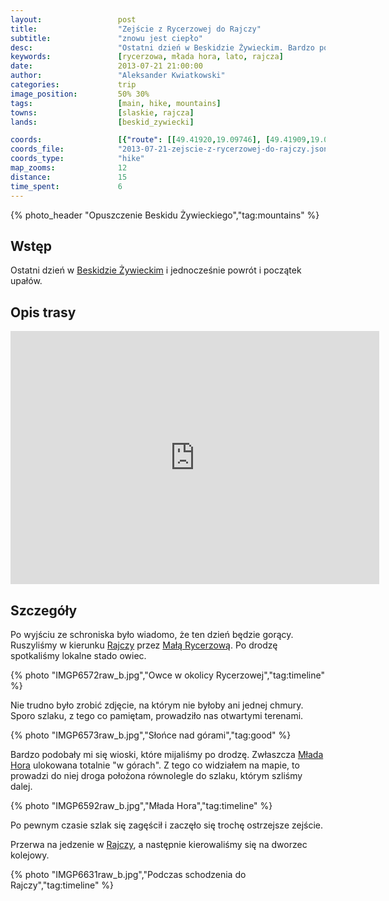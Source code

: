```yaml
---
layout:                 post
title:                  "Zejście z Rycerzowej do Rajczy"
subtitle:               "znowu jest ciepło"
desc:                   "Ostatni dzień w Beskidzie Żywieckim. Bardzo podobała mi się wieś Młada Hora."
keywords:               [rycerzowa, młada hora, lato, rajcza]
date:                   2013-07-21 21:00:00
author:                 "Aleksander Kwiatkowski"
categories:             trip
image_position:         50% 30%
tags:                   [main, hike, mountains]
towns:                  [slaskie, rajcza]
lands:                  [beskid_zywiecki]

coords:                 [{"route": [[49.41920,19.09746], [49.41909,19.09458], [49.42280,19.09647], [49.43076,19.08510], [49.44055,19.08772], [49.46020,19.08334], [49.47721,19.10050], [49.49912,19.09184], [49.50709,19.10093]], "type": "hike"}]
coords_file:            "2013-07-21-zejscie-z-rycerzowej-do-rajczy.json"
coords_type:            "hike"
map_zooms:              12
distance:               15
time_spent:             6
---
```



[wiki-beskid-zywiecki]:         https://pl.wikipedia.org/wiki/Beskid_%C5%BBywiecki
[wiki-mala-rycerzowa]:          https://pl.wikipedia.org/wiki/Ma%C5%82a_Rycerzowa
[wiki-mlada-hora]:              https://pl.wikipedia.org/wiki/Mlada_Hora
[wiki-rajcza]:                  https://pl.wikipedia.org/wiki/Rajcza

{% photo_header "Opuszczenie Beskidu Żywieckiego","tag:mountains" %}

Wstęp
-----

Ostatni dzień w [Beskidzie Żywieckim][wiki-beskid-zywiecki] i jednocześnie powrót i początek upałów.

Opis trasy
----------

<iframe height='405' width='590' frameborder='0' allowtransparency='true' scrolling='no' src='https://www.strava.com/activities/334997630/embed/316183325b5100bc0d61915b9a91de6de3e0cef6'></iframe>

Szczegóły
---------

Po wyjściu ze schroniska było wiadomo, że ten dzień będzie gorący. Ruszyliśmy w kierunku [Rajczy][wiki-rajcza]
przez [Małą Rycerzową][wiki-mala-rycerzowa]. Po drodzę spotkaliśmy lokalne stado owiec.

{% photo "IMGP6572raw_b.jpg","Owce w okolicy Rycerzowej","tag:timeline" %}

Nie trudno było zrobić zdjęcie, na którym nie byłoby ani jednej chmury. Sporo szlaku, z tego co pamiętam,
prowadziło nas otwartymi terenami.

{% photo "IMGP6573raw_b.jpg","Słońce nad górami","tag:good" %}

Bardzo podobały mi się wioski, które mijaliśmy po drodzę. Zwłaszcza [Młada Hora][wiki-mlada-hora]
ulokowana totalnie "w górach". Z tego co widziałem na mapie, to prowadzi do niej droga
położona równolegle do szlaku, którym szliśmy dalej.

{% photo "IMGP6592raw_b.jpg","Młada Hora","tag:timeline" %}

Po pewnym czasie szlak się zagęścił i zaczęło się trochę ostrzejsze zejście.

Przerwa na jedzenie w [Rajczy][wiki-rajcza], a następnie kierowaliśmy się na dworzec kolejowy.

{% photo "IMGP6631raw_b.jpg","Podczas schodzenia do Rajczy","tag:timeline" %}
